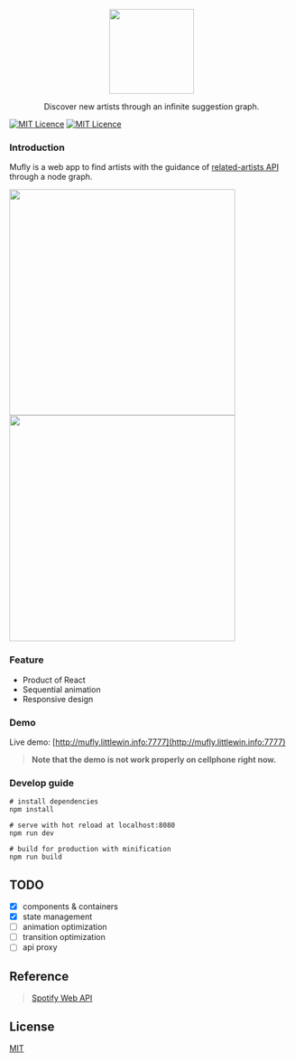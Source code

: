 <p align='center'>
  <p align='center'><img width='150' src='https://raw.githubusercontent.com/littlewin-wang/mufly/master/image/logo.png' /></p>
  <p align='center'>Discover new artists through an infinite suggestion graph.</p>
</p>

[![MIT Licence](https://img.shields.io/badge/product-REACT-blue.svg?style=flat-square)](https://github.com/littlewin-wang/mufly)
[![MIT Licence](https://img.shields.io/badge/license-MIT-blue.svg?style=flat-square)](https://github.com/littlewin-wang/mufly/blob/master/LICENSE)

### Introduction
Mufly is a web app to find artists with the guidance of [related-artists API](https://developer.spotify.com/web-api/console/get-artist-related-artists/) through a node graph.

<img width='400' src='https://ws1.sinaimg.cn/large/62970cabgy1fgdjwzwudtj20tr0ntwfc.jpg' /> <img width='400' src='https://ws1.sinaimg.cn/large/62970cabgy1fgdjcmu6ufj20tx0nv3zl.jpg' />

### Feature
- Product of React
- Sequential animation
- Responsive design

### Demo
Live demo: [http://mufly.littlewin.info:7777](http://mufly.littlewin.info:7777)
> **Note that the demo is not work properly on cellphone right now.**

### Develop guide
``` shell
# install dependencies
npm install

# serve with hot reload at localhost:8080
npm run dev

# build for production with minification
npm run build
```

## TODO
- [x] components & containers
- [x] state management
- [ ] animation optimization
- [ ] transition optimization
- [ ] api proxy
 
## Reference
> [Spotify Web API](https://developer.spotify.com/web-api/)

## License
[MIT](http://opensource.org/licenses/MIT)
